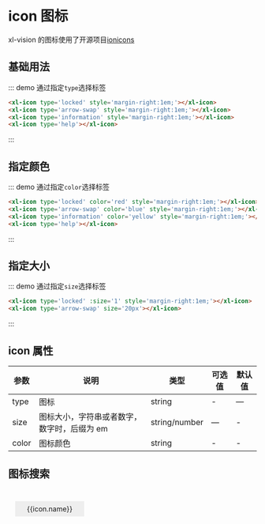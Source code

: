# icon 图标

xl-vision 的图标使用了开源项目<a href='http://ionicons.com' target='_blabk'>ionicons</a>

## 基础用法

::: demo 通过指定`type`选择标签

```html
<xl-icon type='locked' style='margin-right:1em;'></xl-icon>
<xl-icon type='arrow-swap' style='margin-right:1em;'></xl-icon>
<xl-icon type='information' style='margin-right:1em;'></xl-icon>
<xl-icon type='help'></xl-icon>
```

:::

## 指定颜色

::: demo 通过指定`color`选择标签

```html
<xl-icon type='locked' color='red' style='margin-right:1em;'></xl-icon>
<xl-icon type='arrow-swap' color='blue' style='margin-right:1em;'></xl-icon>
<xl-icon type='information' color='yellow' style='margin-right:1em;'></xl-icon>
<xl-icon type='help'></xl-icon>
```

:::

## 指定大小

::: demo 通过指定`size`选择标签

```html
<xl-icon type='locked' :size='1' style='margin-right:1em;'></xl-icon>
<xl-icon type='arrow-swap' size='20px'></xl-icon>
```

:::

## icon 属性

| 参数  | 说明                                        | 类型          | 可选值 | 默认值 |
| ----- | ------------------------------------------- | ------------- | ------ | ------ |
| type  | 图标                                        | string        | -      | —      |
| size  | 图标大小，字符串或者数字，数字时，后缀为 em | string/number | —      | -      |
| color | 图标颜色                                    | string        | -      | -      |

## 图标搜索

<div class='input-search'>
    <xl-input placeholder='搜索图标' v-model='value'></xl-input>
</div>
<div class='icon-item' :key='index' v-for='(icon,index) in filters'>
    <xl-icon :size='3' :type='icon.name'></xl-icon>
    <div class="icon-name">
        <xl-tooltip content="复制图标">
            <p>{{icon.name}}</p>
        </xl-tooltip>
    </div>
</div>
<script>
    import icons from '../data/icons'
    export default{
        data(){
            return{
                value:'',
            }
        },
        computed:{
            filters(){
                return icons.filter(icon => icon.tag.indexOf(this.value) > -1);
            }
        }
    }
</script>
<style>
.icon-item{
    display:inline-block;
    text-align:center;
    width:10em;
    cursor:pointer;
    margin: 1em;
}
.icon-name{
    background-color: #eee;
}
.icon-name p {
    margin: 0;
    padding: 0.5em 1em;
}
.input-search{
    margin-bottom:2em;   
}
.input-search .xl-input{
    margin: 0 auto;
    width: 40em;
}
</style>
